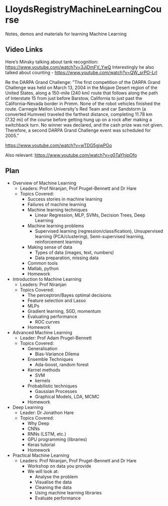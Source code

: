 # LloydsRegistryMachineLearningCourse
Notes, demos and materials for learning Machine Learning


## Video Links
Here’s Minsky talking about tank recognition: https://www.youtube.com/watch?v=3JjDmFV_YwQ
Interestingly he also talked about counting - https://www.youtube.com/watch?v=QW_srPO-LrI

Re the DARPA Grand Challenge:
"The first competition of the DARPA Grand Challenge was held on March 13, 2004 in the Mojave Desert region of the United States, along a 150-mile (240 km) route that follows along the path of Interstate 15 from just before Barstow, California to just past the California–Nevada border in Primm. None of the robot vehicles finished the route. Carnegie Mellon University's Red Team and car Sandstorm (a converted Humvee) traveled the farthest distance, completing 11.78 km (7.32 mi) of the course before getting hung up on a rock after making a switchback turn. No winner was declared, and the cash prize was not given. Therefore, a second DARPA Grand Challenge event was scheduled for 2005.”

https://www.youtube.com/watch?v=wTDG5gjwPGo

Also relevant: https://www.youtube.com/watch?v=g0TaYhjpOfo

## Plan
- Overview of Machine Learning
  + Leaders: Prof Niranjan, Prof Prugel-Bennett and Dr Hare
  + Topics Covered:
    * Success stories in machine learning
    * Failures of machine learning
    * Machine learning techniques
      * Linear Regression, MLP, SVMs, Decision Trees, Deep Learning
    * Machine learning problems
      * Supervised learning (regression/classification), Unsupervised learning (PCA/clustering), Semi-supervised learning, reinforcement learning
    * Making sense of data
      * Types of data (images, text, numbers)
      * Data preparation, missing data
    *  Common tools
      * Matlab, python
      * Homework
- Introduction to Machine Learning
  + Leaders: Prof Niranjan
  + Topics Covered:
    * The perceptron/Bayes optimal decisions
    * Feature selection and Lasso
    * MLPs
    * Gradient learning, SGD, momentum
    * Evaluating performance
      * ROC curves
    * Homework
- Advanced Machine Learning
  + Leader: Prof Adam Prugel-Bennett
  + Topics Covered:
    * Generalisation
      * Bias-Variance Dilema
    * Ensemble Techniques
      * Ada-boost, random forest
    * Kernel methods
      * SVM
      * kernels
    * Probabilistic techniques
      * Gaussian Processes
      * Graphical Models, LDA, MCMC
    * Homework
- Deep Learning
  + Leader: Dr Jonathon Hare
  + Topics Covered:
    * Why Deep
    * CNNs
    * RNNs (LSTM, etc.)
    * GPU programming (libraries)
    * Keras tutorial
    * Homework
- Practical Machine Learning
  + Leaders: Prof Niranjan, Prof Prugel-Bennett and Dr Hare
    * Workshop on data you provide
    * We will look at:
      * Analyse the problem
      * Visualise the data
      * Cleaning the data
      * Using machine learning libraries
      * Evaluate performance
    
